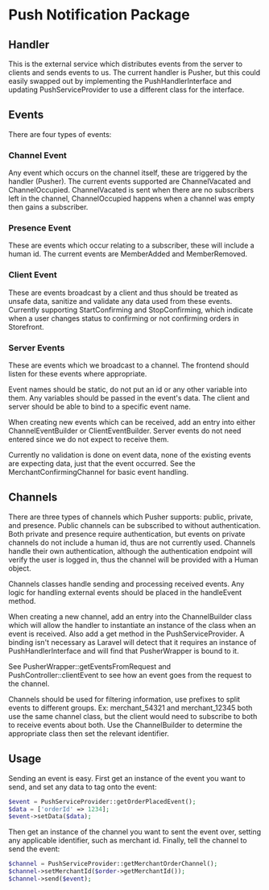 # Push Notification Package

## Handler
This is the external service which distributes events from the server to clients and sends events to us.  The current handler is Pusher, but this could easily swapped out by implementing the PushHandlerInterface and updating PushServiceProvider to use a different class for the interface.

## Events
There are four types of events:

### Channel Event
Any event which occurs on the channel itself, these are triggered by the handler (Pusher).  The current events supported are ChannelVacated and ChannelOccupied.  ChannelVacated is sent when there are no subscribers left in the channel, ChannelOccupied happens when a channel was empty then gains a subscriber.

### Presence Event
These are events which occur relating to a subscriber, these will include a human id.  The current events are MemberAdded and MemberRemoved.

### Client Event
These are events broadcast by a client and thus should be treated as unsafe data, sanitize and validate any data used from these events.  Currently supporting StartConfirming and StopConfirming, which indicate when a user changes status to confirming or not confirming orders in Storefront.

### Server Events
These are events which we broadcast to a channel.  The frontend should listen for these events where appropriate.

Event names should be static, do not put an id or any other variable into them.  Any variables should be passed in the event's data.  The client and server should be able to bind to a specific event name.

When creating new events which can be received, add an entry into either ChannelEventBuilder or ClientEventBuilder.  Server events do not need entered since we do not expect to receive them.

Currently no validation is done on event data, none of the existing events are expecting data, just that the event occurred.  See the MerchantConfirmingChannel for basic event handling.


## Channels
There are three types of channels which Pusher supports: public, private, and presence.  Public channels can be subscribed to without authentication.  Both private and presence require authentication, but events on private channels do not include a human id, thus are not currently used.  Channels handle their own authentication, although the authentication endpoint will verify the user is logged in, thus the channel will be provided with a Human object.

Channels classes handle sending and processing received events.  Any logic for handling external events should be placed in the handleEvent method.

When creating a new channel, add an entry into the ChannelBuilder class which will allow the handler to instantiate an instance of the class when an event is received.  Also add a get method in the PushServiceProvider.  A binding isn't necessary as Laravel will detect that it requires an instance of PushHandlerInterface and will find that PusherWrapper is bound to it.

See PusherWrapper::getEventsFromRequest and PushController::clientEvent to see how an event goes from the request to the channel.

Channels should be used for filtering information, use prefixes to split events to different groups.  Ex: merchant_54321 and merchant_12345 both use the same channel class, but the client would need to subscribe to both to receive events about both.  Use the ChannelBuilder to determine the appropriate class then set the relevant identifier.

## Usage
Sending an event is easy.  First get an instance of the event you want to send, and set any data to tag onto the event:

```php
$event = PushServiceProvider::getOrderPlacedEvent();
$data = ['orderId' => 1234];
$event->setData($data);
```

Then get an instance of the channel you want to sent the event over, setting any applicable identifier, such as merchant id.  Finally, tell the channel to send the event:

```php
$channel = PushServiceProvider::getMerchantOrderChannel();
$channel->setMerchantId($order->getMerchantId());
$channel->send($event);
```